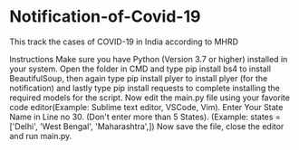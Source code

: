 # Notification-of-Covid-19
This track the cases of COVID-19 in India according to MHRD

Instructions
Make sure you have Python (Version 3.7 or higher) installed in your system.
Open the folder in CMD and type pip install bs4 to install BeautifulSoup, then again type pip install plyer to install plyer (for the notification) and lastly type pip install requests to complete installing the required models for the script.
Now edit the main.py file using your favorite code editor(Example: Sublime text editor, VSCode, Vim).
Enter Your State Name in Line no 30. (Don't enter more than 5 States). (Example: states = ['Delhi', 'West Bengal', 'Maharashtra',])
Now save the file, close the editor and run main.py.
